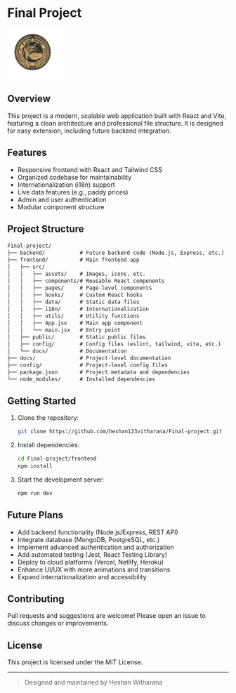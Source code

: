 # Final Project

![Logo](frontend/src/assets/logo-p.png)

## Overview

This project is a modern, scalable web application built with React and Vite, featuring a clean architecture and professional file structure. It is designed for easy extension, including future backend integration.

## Features
- Responsive frontend with React and Tailwind CSS
- Organized codebase for maintainability
- Internationalization (i18n) support
- Live data features (e.g., paddy prices)
- Admin and user authentication
- Modular component structure

## Project Structure
```
Final-project/
├── backend/           # Future backend code (Node.js, Express, etc.)
├── frontend/          # Main frontend app
│   ├── src/
│   │   ├── assets/    # Images, icons, etc.
│   │   ├── components/# Reusable React components
│   │   ├── pages/     # Page-level components
│   │   ├── hooks/     # Custom React hooks
│   │   ├── data/      # Static data files
│   │   ├── i18n/      # Internationalization
│   │   ├── utils/     # Utility functions
│   │   ├── App.jsx    # Main app component
│   │   └── main.jsx   # Entry point
│   ├── public/        # Static public files
│   ├── config/        # Config files (eslint, tailwind, vite, etc.)
│   └── docs/          # Documentation
├── docs/              # Project-level documentation
├── config/            # Project-level config files
├── package.json       # Project metadata and dependencies
└── node_modules/      # Installed dependencies
```

## Getting Started
1. Clone the repository:
   ```sh
   git clone https://github.com/heshan123vitharana/Final-project.git
   ```
2. Install dependencies:
   ```sh
   cd Final-project/frontend
   npm install
   ```
3. Start the development server:
   ```sh
   npm run dev
   ```

## Future Plans
- Add backend functionality (Node.js/Express, REST API)
- Integrate database (MongoDB, PostgreSQL, etc.)
- Implement advanced authentication and authorization
- Add automated testing (Jest, React Testing Library)
- Deploy to cloud platforms (Vercel, Netlify, Heroku)
- Enhance UI/UX with more animations and transitions
- Expand internationalization and accessibility

## Contributing
Pull requests and suggestions are welcome! Please open an issue to discuss changes or improvements.

## License
This project is licensed under the MIT License.

---

> Designed and maintained by Heshan Witharana
